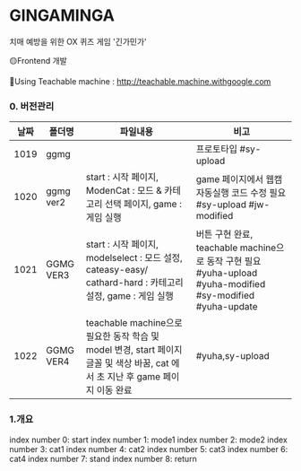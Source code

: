 # GINGAMINGA
치매 예방을 위한 OX 퀴즈 게임 '긴가민가'

🟡Frontend 개발

🧷Using Teachable machine : http://teachable.machine.withgoogle.com 

### 0. 버전관리
|날짜|폴더명|파일내용|비고|
|--|--|--|--|
|1019|ggmg||프로토타입 #sy-upload|
|1020|ggmg ver2|start : 시작 페이지, ModenCat : 모드 & 카테고리 선택 페이지, game : 게임 실행|game 페이지에서 웹캠 자동실행 코드 수정 필요 #sy-upload #jw-modified|
|1021|GGMG VER3|start : 시작 페이지, modelselect : 모드 설정, cateasy-easy/ cathard-hard : 카테고리 설정, game : 게임 실행 |버튼 구현 완료, teachable machine으로 동작 구현 필요 #yuha-upload #yuha-modified #sy-modified #yuha-update|
|1022|GGMG VER4|teachable machine으로 필요한 동작 학습 및 model 변경, start 페이지 글꼴 및 색상 바꿈, cat 에서 초 지난 후 game 페이지 이동 완료 |#yuha,sy-upload|

### 1.개요

index number 0: start
index number 1: mode1
index number 2: mode2
index number 3: cat1
index number 4: cat2
index number 5: cat3
index number 6: cat4
index number 7: stand
index number 8: return
